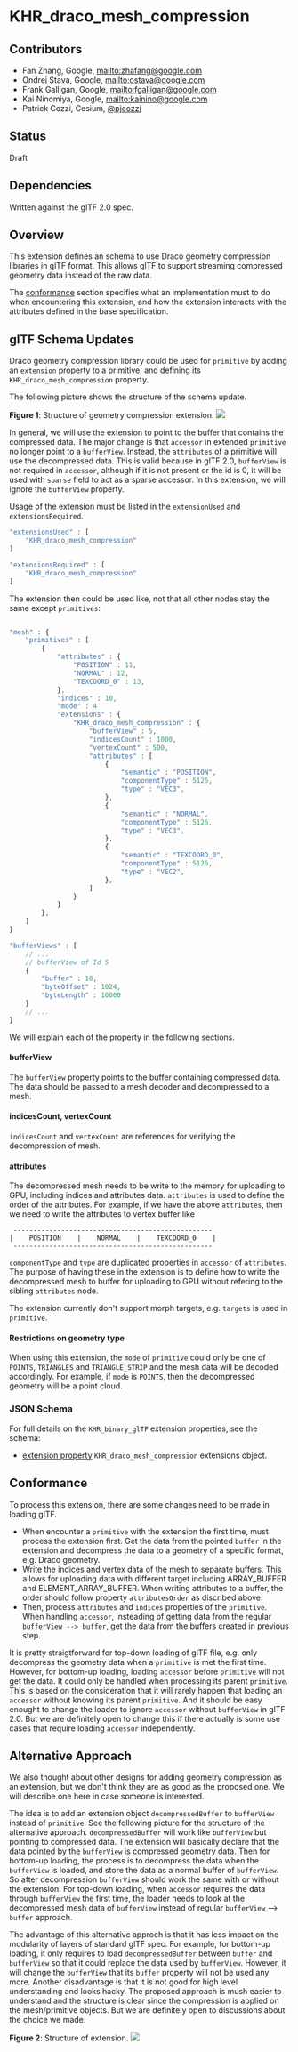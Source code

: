 # KHR_draco_mesh_compression

## Contributors

* Fan Zhang, Google, <mailto:zhafang@google.com>
* Ondrej Stava, Google, <mailto:ostava@google.com>
* Frank Galligan, Google, <mailto:fgalligan@google.com>
* Kai Ninomiya, Google, <mailto:kainino@google.com>
* Patrick Cozzi, Cesium, [@pjcozzi](https://twitter.com/pjcozzi)

## Status

Draft

## Dependencies

Written against the glTF 2.0 spec.

## Overview

This extension defines an schema to use Draco geometry compression libraries in glTF format. This allows glTF to support streaming compressed geometry data instead of the raw data.

The [conformance](#conformance) section specifies what an implementation must to do when encountering this extension, and how the extension interacts with the attributes defined in the base specification.

## glTF Schema Updates

Draco geometry compression library could be used for `primitive` by adding an `extension` property to a primitive, and defining its `KHR_draco_mesh_compression` property.

The following picture shows the structure of the schema update. 

**Figure 1**: Structure of geometry compression extension.
![](figures/structure.png)

In general, we will use the extension to point to the buffer that contains the compressed data. The major change is that `accessor` in extended `primitive` no
longer point to a `bufferView`. Instead, the `attributes` of a primitive will use the decompressed data. This is valid because in glTF 2.0, `bufferView` is not required in `accessor`, although if it is not present or the id is 0, it will be used with `sparse` field to act as a sparse accessor. In this extension, we will ignore the `bufferView` property.

Usage of the extension must be listed in the `extensionUsed` and `extensionsRequired`. 

```javascript
"extensionsUsed" : [
    "KHR_draco_mesh_compression"
]

"extensionsRequired" : [
    "KHR_draco_mesh_compression"
]

```

The extension then could be used like, not that all other nodes stay the same
except `primitives`:

```javascript

"mesh" : {
    "primitives" : [
        {
            "attributes" : {
                "POSITION" : 11,
                "NORMAL" : 12,
                "TEXCOORD_0" : 13,
            },
            "indices" : 10,
            "mode" : 4
            "extensions" : {
                "KHR_draco_mesh_compression" : {
                    "bufferView" : 5,
                    "indicesCount" : 1000,
                    "vertexCount" : 500,
                    "attributes" : [
                        {
                            "semantic" : "POSITION",
                            "componentType" : 5126,
                            "type" : "VEC3",
                        },
                        {
                            "semantic" : "NORMAL",
                            "componentType" : 5126,
                            "type" : "VEC3",
                        },
                        {
                            "semantic" : "TEXCOORD_0",
                            "componentType" : 5126,
                            "type" : "VEC2",
                        },
                    ]
                }
            }
        },
    ]
}

"bufferViews" : [
    // ...
    // bufferView of Id 5
    {
        "buffer" : 10,
        "byteOffset" : 1024,
        "byteLength" : 10000
    }
    // ...
}

```
We will explain each of the property in the following sections.
#### bufferView
The `bufferView` property points to the buffer containing compressed data. The data should be passed to a mesh decoder and decompressed to a
mesh.

#### indicesCount, vertexCount
`indicesCount` and `vertexCount` are references for verifying the decompression of
mesh.

#### attributes
The decompressed mesh needs to be write to the memory for uploading to GPU,
including indices and attributes data. `attributes` is used to define the
order of the attributes. For example, if we have the above `attributes`, then we need to write the attributes to vertex buffer like

     --------------------------------------------------
    |    POSITION    |    NORMAL    |    TEXCOORD_0    |  
     --------------------------------------------------

`componentType` and `type` are duplicated properties in
`accessor` of `attributes`. The purpose of having these in the extension is to
define how to write the decompressed mesh to buffer for uploading to GPU without
refering to the sibling `attributes` node.

The extension currently don't support morph targets, e.g. `targets` is used in
`primitive`. 

#### Restrictions on geometry type
When using this extension, the `mode` of `primitive` could only be one of
`POINTS`, `TRIANGLES` and `TRIANGLE_STRIP` and the mesh data will be decoded accordingly. For example, if `mode` is `POINTS`, then the
decompressed geometry will be a point cloud.

### JSON Schema

For full details on the `KHR_binary_glTF` extension properties, see the schema:

* [extension property](schema/node.KHR_draco_mesh_compression.schema.json) `KHR_draco_mesh_compression` extensions object.

## Conformance

To process this extension, there are some changes need to be made in loading
glTF.
* When encounter a `primitive` with the extension the first time, must process the extension first. Get the data from the pointed `buffer` in the extension and decompress the data to a geometry of a specific format, e.g. Draco geometry.
* Write the indices and vertex data of the mesh to separate buffers. This allows for uploading data with different target including ARRAY_BUFFER and ELEMENT_ARRAY_BUFFER. When writing attributes to a buffer, the order should follow property `attributesOrder` as discribed above.
* Then, process `attributes` and `indices` properties of the `primitive`. When handling `accessor`, insteading of getting data from the regular `bufferView --> buffer`, get the data from the buffers created in previous step.

It is pretty straigtforward for top-down loading of glTF file, e.g. only
decompress the geometry data when a `primitive` is met the first time. However, for
bottom-up loading, loading `accessor` before `primitive` will not get the data. It could only be handled when processing its parent `primitive`. This is based on the consideration that it will rarely happen that
loading an `accessor` without knowing its parent `primitive`. And it should be
easy enought to change the loader to ignore `accessor` without `bufferView` in glTF 2.0. But we are
definitely open to change this if there actually is some use cases that require
loading `accessor` independently. 

## Alternative Approach

We also thought about other designs for adding geometry compression as an extension, but we don't think they are as good as the proposed one. We will describe one here in case someone is interested.


The idea is to add an extension object `decompressedBuffer` to `bufferView` instead of `primitive`. See the following picture for the structure of the alternative approach.
`decompressedBuffer` will work like `bufferView` but pointing to compressed data. The extension will basically declare that the data pointed by the `bufferView` is compressed geometry data. Then for bottom-up loading, the process is to decompress the data when the `bufferView` is loaded, and store the data as a normal buffer of `bufferView`. So after decompression `bufferView` should work the same with or without the extension. For top-down loading, when `accessor` requires the data through `bufferView` the first time, the loader needs to look at the decompressed mesh data of `bufferView` instead of regular `bufferView` --> `buffer` approach.


The advantage of this alternative approch is that it has less impact on the modularity of layers of standard glTF spec. For example, for bottom-up loading, it only requires to load `decompressedBuffer` between `buffer` and `bufferView` so that it could replace the data used by `bufferView`. However, it will change the `bufferView` that its `buffer` property will not be used any more. Another disadvantage is that it is not good for high level understanding and looks hacky. The proposed approach is mush easier to understand and the structure is clear since the compression is applied on the mesh/primitive objects. But we are definitely open to discussions about the choice we made.


**Figure 2**: Structure of extension.
![](figures/decompressed.png)
